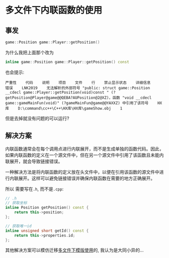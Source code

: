 # 多文件下内联函数的使用
## 事发
```C++
game::Position game::Player::getPosition() 
```

为什么我把上面那个改为

```C++
inline game::Position game::Player::getPosition() const 
```

也会提示:
```
严重性    代码    说明    项目    文件    行    禁止显示状态    详细信息
错误    LNK2019    无法解析的外部符号 "public: struct game::Position __cdecl game::Player::getPosition(void)const " (?getPosition@Player@game@@QEBA?AUPosition@2@XZ)，函数 "void __cdecl game::gameMainFun(void)" (?gameMainFun@game@@YAXXZ) 中引用了该符号    HX库    D:\command\cc++\C++\HX库\HX库\gameShow.obj    1
```

但是去掉就没有问题的可以运行?

## 解决方案

内联函数通常会在每个调用点进行内联展开，而不是生成单独的函数代码。因此，如果内联函数的定义在一个源文件中，但在另一个源文件中引用了该函数且未能内联展开，就会导致链接错误。

一种解决方法是将内联函数的定义放在头文件中，以便在引用该函数的源文件中进行内联展开。这样可以避免链接错误并确保内联函数在需要的地方正确展开。

所以 需要写在`.h`, 而不是`.cpp`:
```C++
// .h
// 获取坐标
inline Position getPosition() const {
    return this->position;
};

// 获取唯一id
inline unsigned short getId() const { 
    return this->properties.id; 
};
```

其他解决方案可以模仿迁移[多文件下模版使用](../001-多文件下模版使用/index.md)的, 我认为是大同小异的...
